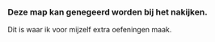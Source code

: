 ### Deze map kan genegeerd worden bij het nakijken.

Dit is waar ik voor mijzelf extra oefeningen maak.